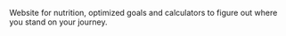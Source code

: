 Website for nutrition, optimized goals and calculators to figure out where you stand on your journey.